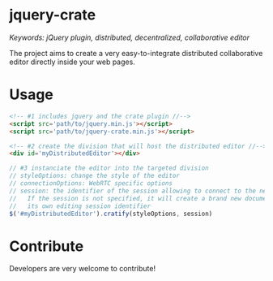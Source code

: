 # jquery-crate

<i>Keywords: jQuery plugin, distributed, decentralized, collaborative editor </i>

The project aims to create a very easy-to-integrate distributed collaborative
editor directly inside your web pages.


# Usage

```html
<!-- #1 includes jquery and the crate plugin //--> 
<script src='path/to/jquery.min.js'></script>
<script src='path/to/jquery-crate.min.js'></script>
```

```html
<!-- #2 create the division that will host the distributed editor //-->
<div id='myDistributedEditor'></div>
```

```javascript
// #3 instanciate the editor into the targeted division
// styleOptions: change the style of the editor
// connectionOptions: WebRTC specific options
// session: the identifier of the session allowing to connect to the network.
//   If the session is not specified, it will create a brand new document with
//   its own editing session identifier
$('#myDistributedEditor').cratify(styleOptions, session)
```

# Contribute

Developers are very welcome to contribute!
